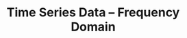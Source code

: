 ---
title: "Time Series Data – Frequency Domain"
index: 3
materials:
- topic: "Motivation"
  files:
  - type: "colab"
    url: lectures/module2/2-3_timeseries_frequencydomain/2-3a – Motivation.ipynb
  - type: "video"
    url: "https://youtu.be/I5xRNBaKwoM?si=cypLUUAT93Erk_Hc"
- topic: "Trigonometry"
  files:
  - type: "colab"
    url: lectures/module2/2-3_timeseries_frequencydomain/2-3b – Trigonometry.ipynb
  - type: "video"
    url: "https://youtu.be/wixnx8rhtOc?si=W3vNWzEg85_YFXUU"
- topic: "Fast Fourier Transform"
  files:
  - type: "colab"
    url: lectures/module2/2-3_timeseries_frequencydomain/2-3c – Fast Fourier Transform.ipynb
  - type: "video"
    url: "https://youtu.be/8pL-2RjHcrE?si=PFYgNzQHZCTEuxVl"
- topic: "Spectrograms"
  files:
  - type: "colab"
    url: lectures/module2/2-3_timeseries_frequencydomain/2-3d – Spectrograms.ipynb
  - type: "video"
    url: "https://youtu.be/9yK4VzEePpk?si=3stkPihNvdL-Qthu"
- topic: "Frequency-Domain Features"
  files:
  - type: "colab"
    url: lectures/module2/2-3_timeseries_frequencydomain/2-3e – Frequency-Domain Features.ipynb
  - type: "video"
    url: "https://youtu.be/xl64KIuyREs?si=h69DcvsxZoOBk2Ey"
- topic: "Digital Filters"
  files:
  - type: "colab"
    url: lectures/module2/2-3_timeseries_frequencydomain/2-3f – Digital Filters.ipynb
  - type: "video"
    url: "https://youtu.be/xl64KIuyREs?si=h69DcvsxZoOBk2Ey"
assignment:
  files:
  - type: "colab"
    url: lectures/module2/2-3_timeseries_frequencydomain/HW2-3.ipynb
---